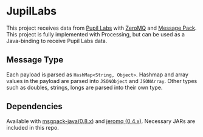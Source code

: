 # JupilLabs
This project receives data from [Pupil Labs](https://pupil-labs.com/) with [ZeroMQ](http://zeromq.org/) and [Message Pack](https://msgpack.org/). This project is fully implemented with Processing, but can be used as a Java-binding to receive Pupil Labs data.



## Message Type

Each payload is parsed as `HashMap<String, Object>`. Hashmap and array values in the payload are parsed into `JSONObject` and `JSONArray`. Other types such as doubles, strings, longs are parsed into their own type.



## Dependencies
Available with [msgpack-java(0.8.x)](https://github.com/msgpack/msgpack-java) and [jeromq (0.4.x)](https://github.com/zeromq/jeromq). Necessary JARs are included in this repo.
